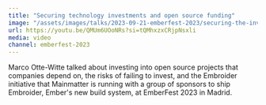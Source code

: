 ```yaml
---
title: "Securing technology investments and open source funding"
image: "/assets/images/talks/2023-09-21-emberfest-2023/securing-the-investment.jpg"
url: https://youtu.be/QMUm6UOoNRs?si=tQMhxzxCRjpNsxli
media: video
channel: emberfest-2023
---
```


Marco Otte-Witte talked about investing into open source projects that companies
depend on, the risks of failing to invest, and the Embroider initiative that
Mainmatter is running with a group of sponsors to ship Embroider, Ember's new
build system, at EmberFest 2023 in Madrid.
